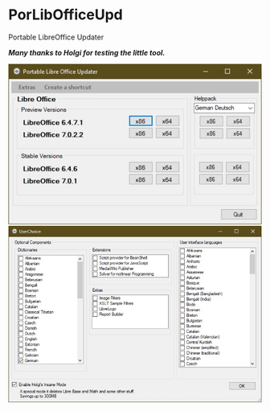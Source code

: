 # PorLibOfficeUpd
Portable LibreOffice Updater

***Many thanks to Holgi for testing the little tool.***


<img src="https://github.com/UndertakerBen/PorLibOfficeUpd/blob/main/Pics/PorLibOfUpd.jpg">
<img src="https://github.com/UndertakerBen/PorLibOfficeUpd/blob/main/Pics/UserChoice.jpg">
